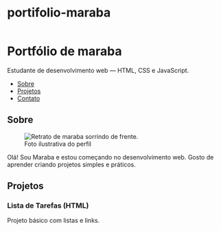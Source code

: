 # portifolio-maraba
<!doctype html>
<html lang="pt-BR">
<head>
<meta charset="utf-8">
<meta name="viewport" content="width=device-width, initial-scale=1">
<title>Portfólio de Maraba</title>
<meta name="description" content="Portfólio simples feito em HTML puro.">
</head>
<header>
<!-- Conteúdo vem a seguir -->
</header>
</html>
<h1>Portfólio de maraba</h1>
<p>Estudante de desenvolvimento web — HTML, CSS e JavaScript.</p>
<nav aria-label="Navegação principal">
<ul>
<li><a href="#sobre">Sobre</a></li>
<li><a href="#projetos">Projetos</a></li>
<li><a href="#contato">Contato</a></li>
</ul>
</nav>
</header>
<main>
<section id="sobre">
<h2>Sobre</h2>
<figure>
<img src="https://via.placeholder.com/240" alt="Retrato de maraba sorrindo
de frente.">
<figcaption>Foto ilustrativa do perfil</figcaption>
</figure>
<p>
Olá! Sou Maraba e estou começando no desenvolvimento web.
Gosto de aprender criando projetos simples e práticos.
</p>
</section>
<section id="projetos">
<h2>Projetos</h2>
<article>
<h3>Lista de Tarefas (HTML)</h3>
<p>Projeto básico com listas e links.</p>
